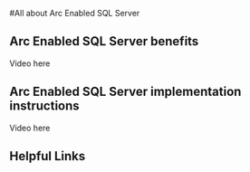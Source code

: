 #All about Arc Enabled SQL Server

## Arc Enabled SQL Server benefits
Video here
## Arc Enabled SQL Server implementation instructions
Video here
## Helpful Links
